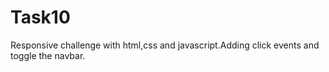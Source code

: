 # Task10
Responsive challenge with html,css and javascript.Adding click events and toggle the navbar.
